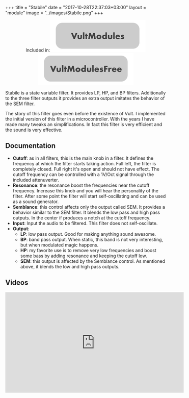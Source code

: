 +++
title = "Stabile"
date = "2017-10-28T22:37:03+03:00"
layout = "module"
image = "../images/Stabile.png"
+++

<center>Included in:<img src="../images/VultModulesSticker.svg"> <img src="../images/VultModulesFreeSticker.svg"> </center>

Stabile is a state variable filter. It provides LP, HP, and BP filters. Additionally to the three filter outputs it provides an extra output imitates the behavior of the SEM filter.

The story of this filter goes even before the existence of Vult. I implemented the initial version of this filter in a microcontroller. With the years I have made many tweaks an simplifications. In fact this filter is very efficient and the sound is very effective.

## Documentation

- **Cutoff**: as in all filters, this is the main knob in a filter. It defines the frequency at which the filter starts taking action. Full left, the filter is completely closed. Full right it's open and should not have effect. The cutoff frequency can be controlled with a 1V/Oct signal through the included attenuverter.
- **Resonance**: the resonance boost the frequencies near the cutoff frequency. Increase this knob and you will hear the personality of the filter. After some point the filter will start self-oscillating and can be used as a sound generator.
- **Semblance**: this control affects only the output called SEM. It provides a behavior similar to the SEM filter. It blends the low pass and high pass outputs. In the center if produces a notch at the cutoff frequency.
- **Input**: Input the audio to be filtered. This filter does not self-oscillate.
- **Output**:
   - **LP**: low pass output. Good for making anything sound awesome.
   - **BP**: band pass output. When static, this band is not very interesting, but when modulated magic happens.
   - **HP**: my favorite use is to remove very low frequencies and boost some bass by adding resonance and keeping the cutoff low.
   - **SEM**: this output is affected by the Semblance control. As mentioned above, it blends the low and high pass outputs.


## Videos

<iframe width="560" height="315" src="https://www.youtube.com/embed/gOSnVdaIj88" frameborder="0" allowfullscreen></iframe>



